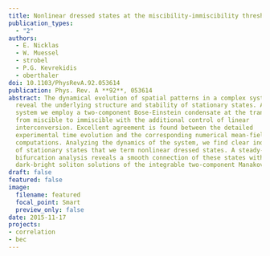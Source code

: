```yaml
---
title: Nonlinear dressed states at the miscibility-immiscibility threshold
publication_types:
  - "2"
authors:
  - E. Nicklas
  - W. Muessel
  - strobel
  - P.G. Kevrekidis
  - oberthaler
doi: 10.1103/PhysRevA.92.053614
publication: Phys. Rev. A **92**, 053614
abstract: The dynamical evolution of spatial patterns in a complex system can
  reveal the underlying structure and stability of stationary states. As a model
  system we employ a two-component Bose-Einstein condensate at the transition
  from miscible to immiscible with the additional control of linear
  interconversion. Excellent agreement is found between the detailed
  experimental time evolution and the corresponding numerical mean-field
  computations. Analyzing the dynamics of the system, we find clear indications
  of stationary states that we term nonlinear dressed states. A steady-state
  bifurcation analysis reveals a smooth connection of these states with
  dark-bright soliton solutions of the integrable two-component Manakov model.
draft: false
featured: false
image:
  filename: featured
  focal_point: Smart
  preview_only: false
date: 2015-11-17
projects:
- correlation
- bec
---
```

